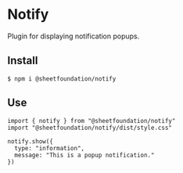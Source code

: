 # Notify

Plugin for displaying notification popups.

## Install

``` 🚀
$ npm i @sheetfoundation/notify
```

## Use

``` 🚀
import { notify } from "@sheetfoundation/notify"
import "@sheetfoundation/notify/dist/style.css"

notify.show({
  type: "information",
  message: "This is a popup notification."
})
```